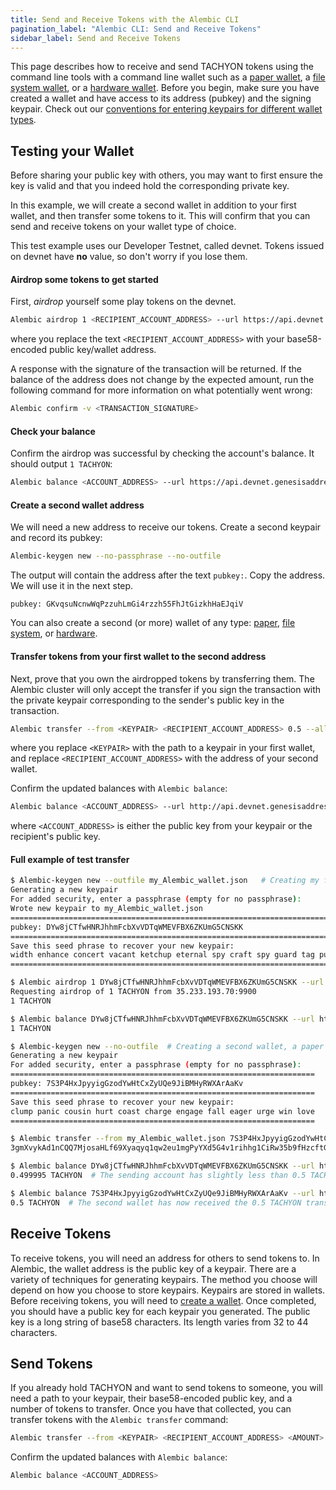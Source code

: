 ```yaml
---
title: Send and Receive Tokens with the Alembic CLI
pagination_label: "Alembic CLI: Send and Receive Tokens"
sidebar_label: Send and Receive Tokens
---
```


This page describes how to receive and send TACHYON tokens using the command line
tools with a command line wallet such as a [paper wallet](../wallets/paper.md),
a [file system wallet](../wallets/file-system.md), or a
[hardware wallet](../wallets/hardware/index.md). Before you begin, make sure
you have created a wallet and have access to its address (pubkey) and the
signing keypair. Check out our
[conventions for entering keypairs for different wallet types](../intro.md#keypair-conventions).

## Testing your Wallet

Before sharing your public key with others, you may want to first ensure the
key is valid and that you indeed hold the corresponding private key.

In this example, we will create a second wallet in addition to your first wallet,
and then transfer some tokens to it. This will confirm that you can send and
receive tokens on your wallet type of choice.

This test example uses our Developer Testnet, called devnet. Tokens issued
on devnet have **no** value, so don't worry if you lose them.

#### Airdrop some tokens to get started

First, _airdrop_ yourself some play tokens on the devnet.

```bash
Alembic airdrop 1 <RECIPIENT_ACCOUNT_ADDRESS> --url https://api.devnet.genesisaddress.ai
```

where you replace the text `<RECIPIENT_ACCOUNT_ADDRESS>` with your base58-encoded
public key/wallet address.

A response with the signature of the transaction will be returned. If the balance
of the address does not change by the expected amount, run the following command
for more information on what potentially went wrong:

```bash
Alembic confirm -v <TRANSACTION_SIGNATURE>
```

#### Check your balance

Confirm the airdrop was successful by checking the account's balance.
It should output `1 TACHYON`:

```bash
Alembic balance <ACCOUNT_ADDRESS> --url https://api.devnet.genesisaddress.ai
```

#### Create a second wallet address

We will need a new address to receive our tokens. Create a second
keypair and record its pubkey:

```bash
Alembic-keygen new --no-passphrase --no-outfile
```

The output will contain the address after the text `pubkey:`. Copy the
address. We will use it in the next step.

```text
pubkey: GKvqsuNcnwWqPzzuhLmGi4rzzh55FhJtGizkhHaEJqiV
```

You can also create a second (or more) wallet of any type:
[paper](../wallets/paper.md#creating-multiple-paper-wallet-addresses),
[file system](../wallets/file-system.md#creating-multiple-file-system-wallet-addresses),
or [hardware](../wallets/hardware/index.md#multiple-addresses-on-a-single-hardware-wallet).

#### Transfer tokens from your first wallet to the second address

Next, prove that you own the airdropped tokens by transferring them.
The Alembic cluster will only accept the transfer if you sign the transaction
with the private keypair corresponding to the sender's public key in the
transaction.

```bash
Alembic transfer --from <KEYPAIR> <RECIPIENT_ACCOUNT_ADDRESS> 0.5 --allow-unfunded-recipient --url https://api.devnet.genesisaddress.ai --fee-payer <KEYPAIR>
```

where you replace `<KEYPAIR>` with the path to a keypair in your first wallet,
and replace `<RECIPIENT_ACCOUNT_ADDRESS>` with the address of your second
wallet.

Confirm the updated balances with `Alembic balance`:

```bash
Alembic balance <ACCOUNT_ADDRESS> --url http://api.devnet.genesisaddress.ai
```

where `<ACCOUNT_ADDRESS>` is either the public key from your keypair or the
recipient's public key.

#### Full example of test transfer

```bash
$ Alembic-keygen new --outfile my_Alembic_wallet.json   # Creating my first wallet, a file system wallet
Generating a new keypair
For added security, enter a passphrase (empty for no passphrase):
Wrote new keypair to my_Alembic_wallet.json
==========================================================================
pubkey: DYw8jCTfwHNRJhhmFcbXvVDTqWMEVFBX6ZKUmG5CNSKK                          # Here is the address of the first wallet
==========================================================================
Save this seed phrase to recover your new keypair:
width enhance concert vacant ketchup eternal spy craft spy guard tag punch    # If this was a real wallet, never share these words on the internet like this!
==========================================================================

$ Alembic airdrop 1 DYw8jCTfwHNRJhhmFcbXvVDTqWMEVFBX6ZKUmG5CNSKK --url https://api.devnet.genesisaddress.ai  # Airdropping 1 TACHYON to my wallet's address/pubkey
Requesting airdrop of 1 TACHYON from 35.233.193.70:9900
1 TACHYON

$ Alembic balance DYw8jCTfwHNRJhhmFcbXvVDTqWMEVFBX6ZKUmG5CNSKK --url https://api.devnet.genesisaddress.ai # Check the address's balance
1 TACHYON

$ Alembic-keygen new --no-outfile  # Creating a second wallet, a paper wallet
Generating a new keypair
For added security, enter a passphrase (empty for no passphrase):
====================================================================
pubkey: 7S3P4HxJpyyigGzodYwHtCxZyUQe9JiBMHyRWXArAaKv                   # Here is the address of the second, paper, wallet.
====================================================================
Save this seed phrase to recover your new keypair:
clump panic cousin hurt coast charge engage fall eager urge win love   # If this was a real wallet, never share these words on the internet like this!
====================================================================

$ Alembic transfer --from my_Alembic_wallet.json 7S3P4HxJpyyigGzodYwHtCxZyUQe9JiBMHyRWXArAaKv 0.5 --allow-unfunded-recipient --url https://api.devnet.genesisaddress.ai --fee-payer my_Alembic_wallet.json  # Transferring tokens to the public address of the paper wallet
3gmXvykAd1nCQQ7MjosaHLf69Xyaqyq1qw2eu1mgPyYXd5G4v1rihhg1CiRw35b9fHzcftGKKEu4mbUeXY2pEX2z  # This is the transaction signature

$ Alembic balance DYw8jCTfwHNRJhhmFcbXvVDTqWMEVFBX6ZKUmG5CNSKK --url https://api.devnet.genesisaddress.ai
0.499995 TACHYON  # The sending account has slightly less than 0.5 TACHYON remaining due to the 0.000005 TACHYON transaction fee payment

$ Alembic balance 7S3P4HxJpyyigGzodYwHtCxZyUQe9JiBMHyRWXArAaKv --url https://api.devnet.genesisaddress.ai
0.5 TACHYON  # The second wallet has now received the 0.5 TACHYON transfer from the first wallet

```

## Receive Tokens

To receive tokens, you will need an address for others to send tokens to. In
Alembic, the wallet address is the public key of a keypair. There are a variety
of techniques for generating keypairs. The method you choose will depend on how
you choose to store keypairs. Keypairs are stored in wallets. Before receiving
tokens, you will need to [create a wallet](../wallets/index.md).
Once completed, you should have a public key
for each keypair you generated. The public key is a long string of base58
characters. Its length varies from 32 to 44 characters.

## Send Tokens

If you already hold TACHYON and want to send tokens to someone, you will need
a path to your keypair, their base58-encoded public key, and a number of
tokens to transfer. Once you have that collected, you can transfer tokens
with the `Alembic transfer` command:

```bash
Alembic transfer --from <KEYPAIR> <RECIPIENT_ACCOUNT_ADDRESS> <AMOUNT> --fee-payer <KEYPAIR>
```

Confirm the updated balances with `Alembic balance`:

```bash
Alembic balance <ACCOUNT_ADDRESS>
```
